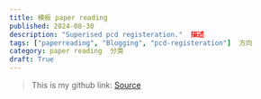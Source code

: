 ```yaml
---
title: 模板 paper reading
published: 2024-08-30
description: "Superised pcd registeration."  描述
tags: ["paperreading", "Blogging", "pcd-registeration"]  方向
category: paper reading  分类
draft: True
---
```




> This is my github link: [Source](https://github.com/Kairui-SHI)
> 